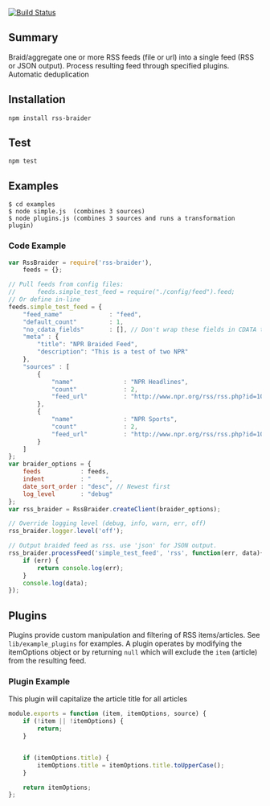 [![Build Status](https://travis-ci.org/KQED/rss-braider.svg?branch=master)](https://travis-ci.org/KQED/rss-braider)

## Summary
Braid/aggregate one or more RSS feeds (file or url) into a single feed (RSS or JSON output). Process resulting feed through specified plugins. Automatic deduplication

## Installation
```
npm install rss-braider
```
## Test
`npm test`

## Examples
```
$ cd examples
$ node simple.js  (combines 3 sources)
$ node plugins.js (combines 3 sources and runs a transformation plugin)
```
### Code Example
```js
var RssBraider = require('rss-braider'),
    feeds = {};

// Pull feeds from config files:
//      feeds.simple_test_feed = require("./config/feed").feed;
// Or define in-line
feeds.simple_test_feed = {
    "feed_name"             : "feed",
    "default_count"         : 1,
    "no_cdata_fields"       : [], // Don't wrap these fields in CDATA tags
    "meta" : {
        "title": "NPR Braided Feed",
        "description": "This is a test of two NPR"
    },
    "sources" : [
        {
            "name"              : "NPR Headlines",
            "count"             : 2,
            "feed_url"          : "http://www.npr.org/rss/rss.php?id=1001",
        },
        {
            "name"              : "NPR Sports",
            "count"             : 2,
            "feed_url"          : "http://www.npr.org/rss/rss.php?id=1055"
        }
    ]
};
var braider_options = {
    feeds           : feeds,
    indent          : "    ",
    date_sort_order : "desc", // Newest first
    log_level       : "debug"
};
var rss_braider = RssBraider.createClient(braider_options);

// Override logging level (debug, info, warn, err, off)
rss_braider.logger.level('off');

// Output braided feed as rss. use 'json' for JSON output.
rss_braider.processFeed('simple_test_feed', 'rss', function(err, data){
    if (err) {
        return console.log(err);
    }
    console.log(data);
});
```
## Plugins
Plugins provide custom manipulation and filtering of RSS items/articles. See `lib/example_plugins` for examples. A plugin operates by modifying the itemOptions object or by returning `null` which will exclude the `item` (article) from the resulting feed.

### Plugin Example
This plugin will capitalize the article title for all articles
```js
module.exports = function (item, itemOptions, source) {
    if (!item || !itemOptions) {
        return;
    }


    if (itemOptions.title) {
        itemOptions.title = itemOptions.title.toUpperCase();
    }

    return itemOptions;
};
```


